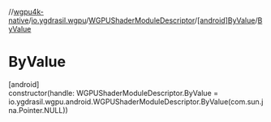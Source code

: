 //[wgpu4k-native](../../../../index.md)/[io.ygdrasil.wgpu](../../index.md)/[WGPUShaderModuleDescriptor](../index.md)/[[android]ByValue](index.md)/[ByValue](-by-value.md)

# ByValue

[android]\
constructor(handle: WGPUShaderModuleDescriptor.ByValue = io.ygdrasil.wgpu.android.WGPUShaderModuleDescriptor.ByValue(com.sun.jna.Pointer.NULL))
